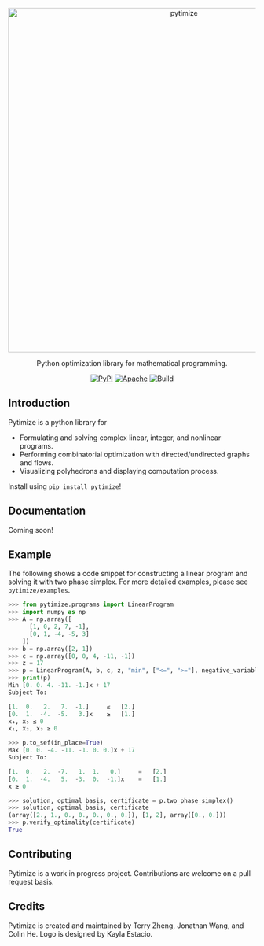 <p align="center">
  <a href="https://pytimize.terrytm.com">
    <img alt="pytimize" src="https://terrytm.com/files/pytimize.png" width="700">
  </a>
</p>
<p align="center">
  Python optimization library for mathematical programming.
</p>
<p align="center">
  <a href="https://pypi.org/project/pytimize/"><img alt="PyPI" src="https://img.shields.io/pypi/v/pytimize?color=green&label=PyPI%20Package"></a>
  <a href="https://opensource.org/licenses/Apache-2.0"><img alt="Apache" src="https://img.shields.io/badge/License-Apache%202.0-blue.svg"></a>
  <img alt="Build" src="https://terrytm.com/files/pytimize-build.svg">
</p>

Introduction
------------
Pytimize is a python library for
- Formulating and solving complex linear, integer, and nonlinear programs. 
- Performing combinatorial optimization with directed/undirected graphs and flows.
- Visualizing polyhedrons and displaying computation process.

Install using `pip install pytimize`!

Documentation
-------------
Coming soon!

Example
-------
The following shows a code snippet for constructing a linear program and solving
it with two phase simplex. For more detailed examples, please see `pytimize/examples`.
```python
>>> from pytimize.programs import LinearProgram
>>> import numpy as np
>>> A = np.array([
      [1, 0, 2, 7, -1], 
      [0, 1, -4, -5, 3]
    ])
>>> b = np.array([2, 1])
>>> c = np.array([0, 0, 4, -11, -1])
>>> z = 17
>>> p = LinearProgram(A, b, c, z, "min", ["<=", ">="], negative_variables=[4, 5])
>>> print(p)
Min [0. 0. 4. -11. -1.]x + 17
Subject To:

[1.  0.   2.   7.  -1.]     ≤   [2.]
[0.  1.  -4.  -5.   3.]x    ≥   [1.]
x₄, x₅ ≤ 0
x₁, x₂, x₃ ≥ 0

>>> p.to_sef(in_place=True)
Max [0. 0. -4. -11. -1. 0. 0.]x + 17
Subject To:

[1.  0.   2.  -7.   1.  1.   0.]     =   [2.]
[0.  1.  -4.   5.  -3.  0.  -1.]x    =   [1.]
x ≥ 0

>>> solution, optimal_basis, certificate = p.two_phase_simplex()
>>> solution, optimal_basis, certificate
(array([2., 1., 0., 0., 0., 0., 0.]), [1, 2], array([0., 0.]))
>>> p.verify_optimality(certificate)
True
```

Contributing
------------
Pytimize is a work in progress project. Contributions are welcome on a pull request basis.

Credits
-------
Pytimize is created and maintained by Terry Zheng, Jonathan Wang, and Colin He.
Logo is designed by Kayla Estacio.
